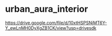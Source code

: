 # urban_aura_interior
https://drive.google.com/file/d/10xtHSPSNjMT6Y-Y_ewLnMH0DyXgZB1CK/view?usp=drivesdk
